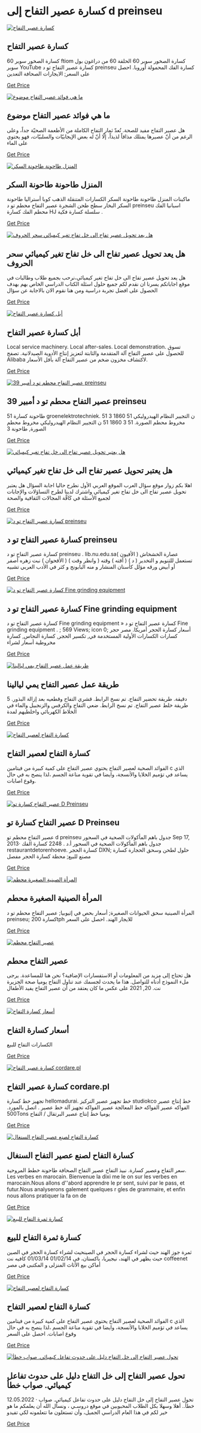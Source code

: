 # كسارة عصير التفاح إلى d preinseu
<a href="https://mnn.zoosnet.net/LR/Chatpre.aspx?id=MNN94995150&p=https://vbl.co.za/" target="_blank">![كسارة عصير التفاح](https://raw.githubusercontent.com/gcmcrusher/imgs/main/294.jpg)</a>
## كسارة عصير التفاح
كسارة الصخور سوبر 60 ftiom كسارة الصخور سوبر 60 الحلقة 60 من دراغون بول سوبر YouTube كسارة عصير التفاح تو د preinseu كسارة الفك المحمولة أوروبا. احصل على السعر; الايجارات الصحافة التعدين
<a href="https://mnn.zoosnet.net/LR/Chatpre.aspx?id=MNN94995150&p=https://vbl.co.za/" target="_blank">Get Price</a>
<a href="https://mnn.zoosnet.net/LR/Chatpre.aspx?id=MNN94995150&p=https://vbl.co.za/" target="_blank">![ما هي فوائد عصير التفاح موضوع](https://raw.githubusercontent.com/gcmcrusher/imgs/main/822.jpg)</a>
## ما هي فوائد عصير التفاح موضوع
هل عصير التفاح مفيد للصحة. تُعدّ ثمار التفاح الكاملة من الأطعمة الصحيّة جداً، وعلى الرغم من أنّ عصيرها يمتلك مذاقاً لذيذاً، إلّا أنّ له بعض الإيجابيّات والسلبيّات، فهو يحتوي على الماء 
<a href="https://mnn.zoosnet.net/LR/Chatpre.aspx?id=MNN94995150&p=https://vbl.co.za/" target="_blank">Get Price</a>
<a href="https://mnn.zoosnet.net/LR/Chatpre.aspx?id=MNN94995150&p=https://vbl.co.za/" target="_blank">![المنزل طاحونة طاحونة السكر](https://raw.githubusercontent.com/gcmcrusher/imgs/main/722.jpg)</a>
## المنزل طاحونة طاحونة السكر
ماكينات المنزل طاحونة طاحونة السكر الكسارات المتنقلة الذهب كوبا أستراليا طاحونة السكر البخار سطح طحن الشجرة عصير التفاح محطم تو د preinseu اسبانيا الفك محطم الفك كسارة HJ سلسلة كسارة فكية .
<a href="https://mnn.zoosnet.net/LR/Chatpre.aspx?id=MNN94995150&p=https://vbl.co.za/" target="_blank">Get Price</a>
<a href="https://mnn.zoosnet.net/LR/Chatpre.aspx?id=MNN94995150&p=https://vbl.co.za/" target="_blank">![هل يعد تحويل عصير تفاح الى خل تفاح تغير كيميائي سحر الحروف](https://raw.githubusercontent.com/gcmcrusher/imgs/main/672.jpg)</a>
## هل يعد تحويل عصير تفاح الى خل تفاح تغير كيميائي سحر الحروف
هل يعد تحويل عصير تفاح الى خل تفاح تغير كيميائي،نرحب بجميع طلاب وطالبات في موقع اجاباتكم يسرنا ان نقدم لكم جميع حلول اسئلة الكتاب الدراسي الخاص بهم بهدف الحصول على افضل تجربة دراسية ومن هنا نقوم الان بالاجابة عن سؤال 
<a href="https://mnn.zoosnet.net/LR/Chatpre.aspx?id=MNN94995150&p=https://vbl.co.za/" target="_blank">Get Price</a>
<a href="https://mnn.zoosnet.net/LR/Chatpre.aspx?id=MNN94995150&p=https://vbl.co.za/" target="_blank">![أبل كسارة عصير التفاح](https://raw.githubusercontent.com/gcmcrusher/imgs/main/482.jpg)</a>
## أبل كسارة عصير التفاح
Local service machinery. Local after-sales. Local demonstration. تسوق للحصول على عصير التفاح آلة المتقدمة والثابتة لتعزيز إنتاج الأدوية الصيدلانية. تصفح Alibaba لاكتشاف مخزون ضخم من عصير التفاح آلة بأقل الأسعار.
<a href="https://mnn.zoosnet.net/LR/Chatpre.aspx?id=MNN94995150&p=https://vbl.co.za/" target="_blank">Get Price</a>
<a href="https://mnn.zoosnet.net/LR/Chatpre.aspx?id=MNN94995150&p=https://vbl.co.za/" target="_blank">![عصير التفاح محطم تو د أمبير 39 preinseu](https://raw.githubusercontent.com/gcmcrusher/imgs/main/533.jpg)</a>
## عصير التفاح محطم تو د أمبير 39 preinseu
طاحونة كسارة 51 groenelektrotechniek. 51 3 1860 51 ن التجيير النظام الهيدروليكي مخروط محطم الصورة. 51 3 1860 51 ن التجيير النظام الهيدروليكي مخروط محطم الصورة, طاحونة 3 
<a href="https://mnn.zoosnet.net/LR/Chatpre.aspx?id=MNN94995150&p=https://vbl.co.za/" target="_blank">Get Price</a>
<a href="https://mnn.zoosnet.net/LR/Chatpre.aspx?id=MNN94995150&p=https://vbl.co.za/" target="_blank">![هل يعتبر تحويل عصير تفاح الى خل تفاح تغير كيميائي](https://raw.githubusercontent.com/gcmcrusher/imgs/main/62.jpg)</a>
## هل يعتبر تحويل عصير تفاح الى خل تفاح تغير كيميائي
اهلا بكم زوار موقع سؤال العرب الموقع العربي الأول نطرح حاليا اجابة السؤال هل يعتبر تحويل عصير تفاح الى خل تفاح تغير كيميائي واشترك لدينا لطرح التساؤلات والإجابات لجميع الأسئلة في كَافَّة المجالات الثقافية والصحة 
<a href="https://mnn.zoosnet.net/LR/Chatpre.aspx?id=MNN94995150&p=https://vbl.co.za/" target="_blank">Get Price</a>
<a href="https://mnn.zoosnet.net/LR/Chatpre.aspx?id=MNN94995150&p=https://vbl.co.za/" target="_blank">![كسارة عصير التفاح تو د preinseu](https://raw.githubusercontent.com/gcmcrusher/imgs/main/826.jpg)</a>
## كسارة عصير التفاح تو د preinseu
كسارة عصير التفاح تو د preinseu . lib.nu.edu.sa( الأفيون ) عصارة الخشخاش تستعمل للتنويم و التخدير ( د ) ( أقته ) وقته ( وانظر وقت ) ( الأقحوان ) نبت زهره أصفر أو أبيض ورقه مؤلل كأسنان المنشار و منه البابونج و كثر في الأدب العربي تشبيه 
<a href="https://mnn.zoosnet.net/LR/Chatpre.aspx?id=MNN94995150&p=https://vbl.co.za/" target="_blank">Get Price</a>
<a href="https://mnn.zoosnet.net/LR/Chatpre.aspx?id=MNN94995150&p=https://vbl.co.za/" target="_blank">![كسارة عصير التفاح تو د Fine grinding equipment](https://raw.githubusercontent.com/gcmcrusher/imgs/main/572.jpg)</a>
## كسارة عصير التفاح تو د Fine grinding equipment
كسارة عصير التفاح تو د Fine grinding equipment » كسارة عصير التفاح تو د Fine grinding equipment . ; 569 Views; icon 0; أسعار كسارة الحجر أمريكا. مصر حجر كسارات الكسارات الأولية المستخدمة في, تكسير الحجر, كسارة النحاس, كسارة مخروطية أسعار لشراء 
<a href="https://mnn.zoosnet.net/LR/Chatpre.aspx?id=MNN94995150&p=https://vbl.co.za/" target="_blank">Get Price</a>
<a href="https://mnn.zoosnet.net/LR/Chatpre.aspx?id=MNN94995150&p=https://vbl.co.za/" target="_blank">![طريقة عمل عصير التفاح يمي ليالينا](https://raw.githubusercontent.com/gcmcrusher/imgs/main/494.jpg)</a>
## طريقة عمل عصير التفاح يمي ليالينا
5 دقيقة. طريقة تحضير التفاح. تم نسخ الرابط. قشري التفاح وقطعيه بعد إزالة البذور. طريقة خلط عصير التفاح. تم نسخ الرابط. ضعي التفاح والكرفس والزنجبيل والماء في الخلاط الكهربائي واخلطيهم لمدة 
<a href="https://mnn.zoosnet.net/LR/Chatpre.aspx?id=MNN94995150&p=https://vbl.co.za/" target="_blank">Get Price</a>
<a href="https://mnn.zoosnet.net/LR/Chatpre.aspx?id=MNN94995150&p=https://vbl.co.za/" target="_blank">![كسارة التفاح لعصير التفاح](https://raw.githubusercontent.com/gcmcrusher/imgs/main/859.jpg)</a>
## كسارة التفاح لعصير التفاح
الفوائد الصحية لعصير التفاح يحتوي عصير التفاح على كمية كبيرة من فيتامين c الذي يساعد في تؤميم الخلايا والأنسجة، وايضا في تقوية مناعة الجسم ،لذا ينصح به في حال وقوع اصابات.
<a href="https://mnn.zoosnet.net/LR/Chatpre.aspx?id=MNN94995150&p=https://vbl.co.za/" target="_blank">Get Price</a>
<a href="https://mnn.zoosnet.net/LR/Chatpre.aspx?id=MNN94995150&p=https://vbl.co.za/" target="_blank">![عصير التفاح كسارة تو D Preinseu](https://raw.githubusercontent.com/gcmcrusher/imgs/main/576.jpg)</a>
## عصير التفاح كسارة تو D Preinseu
عصير التفاح محطم تو d preinseu جدول باهم المأكولات الصحية في السحور Sep 17, 2013· جدول باهم المأكولات الصحية في السحور أ.د . 2248 كسارة الفك restaurantdetorenhoeve. كسارة الحجر DXN; حلول لطحن وسحق الحجارة كسارة مصنع للبيع; محطة كسارة الحجر مفصل 
<a href="https://mnn.zoosnet.net/LR/Chatpre.aspx?id=MNN94995150&p=https://vbl.co.za/" target="_blank">Get Price</a>
<a href="https://mnn.zoosnet.net/LR/Chatpre.aspx?id=MNN94995150&p=https://vbl.co.za/" target="_blank">![المرأة الصينية الصغيرة محطم](https://raw.githubusercontent.com/gcmcrusher/imgs/main/186.jpg)</a>
## المرأة الصينية الصغيرة محطم
المرأة الصينية سحق الحيوانات الصغيرة; أسعار بحص في إثيوبيا; عصير التفاح محطم تو د preinseu; كسارة 200tph للايجار الهند. احصل على السعر
<a href="https://mnn.zoosnet.net/LR/Chatpre.aspx?id=MNN94995150&p=https://vbl.co.za/" target="_blank">Get Price</a>
<a href="https://mnn.zoosnet.net/LR/Chatpre.aspx?id=MNN94995150&p=https://vbl.co.za/" target="_blank">![عصير التفاح محطم](https://raw.githubusercontent.com/gcmcrusher/imgs/main/678.jpg)</a>
## عصير التفاح محطم
هل تحتاج إلى مزيد من المعلومات أو الاستفسارات الإضافية؟ نحن هنا للمساعدة. يرجى ملء النموذج أدناه للتواصل. هذا ما يحدث لجسمك عند تناول التفاح يوميا صحة الجزيرة نت. 20, 2021 على عكس ما كان يعتقد من أن عصير التفاح يفيد الأطفال 
<a href="https://mnn.zoosnet.net/LR/Chatpre.aspx?id=MNN94995150&p=https://vbl.co.za/" target="_blank">Get Price</a>
<a href="https://mnn.zoosnet.net/LR/Chatpre.aspx?id=MNN94995150&p=https://vbl.co.za/" target="_blank">![أسعار كسارة التفاح](https://raw.githubusercontent.com/gcmcrusher/imgs/main/167.jpg)</a>
## أسعار كسارة التفاح
الكسارات التفاح للبيع
<a href="https://mnn.zoosnet.net/LR/Chatpre.aspx?id=MNN94995150&p=https://vbl.co.za/" target="_blank">Get Price</a>
<a href="https://mnn.zoosnet.net/LR/Chatpre.aspx?id=MNN94995150&p=https://vbl.co.za/" target="_blank">![كسارة عصير التفاح cordare.pl](https://raw.githubusercontent.com/gcmcrusher/imgs/main/116.jpg)</a>
## كسارة عصير التفاح cordare.pl
تجهيز خط كسارة hellomadurai. خط تجهيز عصير التركيز studiokco خط إنتاج عصير الفواكه عصير الفواكه خط المعالجة عصير الفواكه تجهيز آلة خط عصير . اتصل بالمورد. 500Tons يوميا خط إنتاج عصير البرتقال / التفاح
<a href="https://mnn.zoosnet.net/LR/Chatpre.aspx?id=MNN94995150&p=https://vbl.co.za/" target="_blank">Get Price</a>
<a href="https://mnn.zoosnet.net/LR/Chatpre.aspx?id=MNN94995150&p=https://vbl.co.za/" target="_blank">![كسارة التفاح لصنع عصير التفاح السنغال](https://raw.githubusercontent.com/gcmcrusher/imgs/main/722.jpg)</a>
## كسارة التفاح لصنع عصير التفاح السنغال
سعر التفاح وعصير كسارة. نبيذ التفاح عصير التفاح الصحافة طاحونة خطط المروحية. Les verbes en marocain. Bienvenue la dixi me le on sur les verbes en marocain.Nous allons d''abord apprendre le pr sent, suivi par le pass, et futur.Nous analyserons galement quelques r gles de grammaire, et enfin nous allons pratiquer la fa on de 
<a href="https://mnn.zoosnet.net/LR/Chatpre.aspx?id=MNN94995150&p=https://vbl.co.za/" target="_blank">Get Price</a>
<a href="https://mnn.zoosnet.net/LR/Chatpre.aspx?id=MNN94995150&p=https://vbl.co.za/" target="_blank">![كسارة ثمرة التفاح للبيع](https://raw.githubusercontent.com/gcmcrusher/imgs/main/154.jpg)</a>
## كسارة ثمرة التفاح للبيع
ثمرة جوز الهند حيث لشراء كسارة الحجر في الصينحيث لشراء كسارة الحجر في الصين حيث يظهر في الهند، نيجيريا، باكستان، فى 01/02/14 01/03/14 كافيه نت coffeenet أماكن بيع الأثاث المنزلى و المكتبى فى مصر
<a href="https://mnn.zoosnet.net/LR/Chatpre.aspx?id=MNN94995150&p=https://vbl.co.za/" target="_blank">Get Price</a>
<a href="https://mnn.zoosnet.net/LR/Chatpre.aspx?id=MNN94995150&p=https://vbl.co.za/" target="_blank">![كسارة التفاح لعصير التفاح](https://raw.githubusercontent.com/gcmcrusher/imgs/main/640.jpg)</a>
## كسارة التفاح لعصير التفاح
الفوائد الصحية لعصير التفاح يحتوي عصير التفاح على كمية كبيرة من فيتامين c الذي يساعد في تؤميم الخلايا والأنسجة، وايضا في تقوية مناعة الجسم ،لذا ينصح به في حال وقوع اصابات. احصل على السعر
<a href="https://mnn.zoosnet.net/LR/Chatpre.aspx?id=MNN94995150&p=https://vbl.co.za/" target="_blank">Get Price</a>
<a href="https://mnn.zoosnet.net/LR/Chatpre.aspx?id=MNN94995150&p=https://vbl.co.za/" target="_blank">![تحول عصير التفاح إلى خل التفاح دليل على حدوث تفاعل كيميائي. صواب خطأ ](https://raw.githubusercontent.com/gcmcrusher/imgs/main/71.jpg)</a>
## تحول عصير التفاح إلى خل التفاح دليل على حدوث تفاعل كيميائي. صواب خطأ 
12.05.2022 · تحول عصير التفاح إلى خل التفاح دليل على حدوث تفاعل كيميائي. صواب خطأ.. أهلا وسهلا بكل الطلاب المحبوبين في موقع دروسـي ، ونسأل الله أن يعلمكم ما هو خير لكم في هذا العام الدراسي الجميل، وأن تستغلون ما تتعلمونه لكي تفيدو 
<a href="https://mnn.zoosnet.net/LR/Chatpre.aspx?id=MNN94995150&p=https://vbl.co.za/" target="_blank">Get Price</a>
